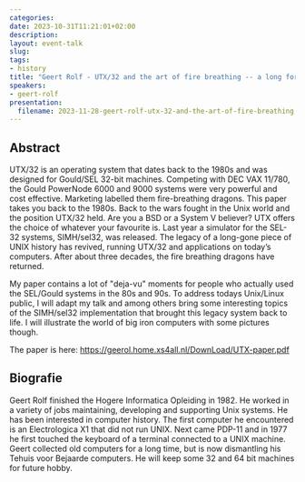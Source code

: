 ```yaml
---
categories:
date: 2023-10-31T11:21:01+02:00
description:
layout: event-talk
slug:
tags:
- history
title: "Geert Rolf - UTX/32 and the art of fire breathing -- a long forgotten chapter in UNIX history"
speakers:
- geert-rolf
presentation:
  filename: 2023-11-28-geert-rolf-utx-32-and-the-art-of-fire-breathing.pdf
---
```


## Abstract

UTX/32 is an operating system that dates back to the 1980s and was designed for Gould/SEL 32-bit machines. Competing with DEC VAX 11/780, the Gould PowerNode 6000 and 9000 systems were very powerful and cost effective. Marketing labelled them fire-breathing dragons.
This paper takes you back to the 1980s. Back to the wars fought in the Unix world and the position UTX/32 held. Are you a BSD or a System V believer? UTX offers the choice of whatever your favourite is.
Last year a simulator for the SEL-32 systems, SIMH/sel32, was released. The legacy of a long-gone piece of UNIX history has revived, running UTX/32 and applications on today’s computers. After about three decades, the fire breathing dragons have returned.

My paper contains a lot of "deja-vu" moments for people who actually used the SEL/Gould systems in the 80s and 90s. To address todays Unix/Linux public, I will adapt my talk and among others bring some interesting topics of the SIMH/sel32 implementation that brought this legacy system back to life. I will illustrate the world of big iron computers with some pictures though.

The paper is here: https://geerol.home.xs4all.nl/DownLoad/UTX-paper.pdf

## Biografie

Geert Rolf finished the Hogere Informatica Opleiding in 1982. He worked in a variety of jobs maintaining, developing and supporting Unix systems. He has been interested in computer history. The first computer he encountered is an Electrologica X1 that did not run UNIX. Next came PDP-11 and in 1977 he first touched the keyboard of a terminal connected to a UNIX machine. Geert collected old computers for a long time, but is now dismantling his Tehuis voor Bejaarde computers. He will keep some 32 and 64 bit machines for future hobby.
